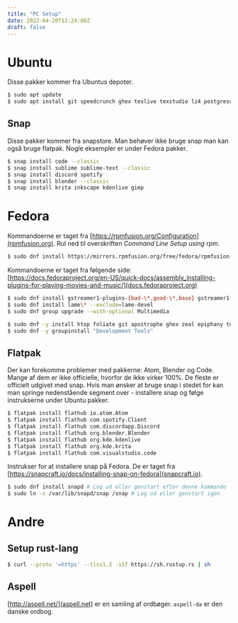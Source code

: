 ```yaml
---
title: "PC Setup"
date: 2022-04-20T12:24:00Z
draft: false
---
```


# Ubuntu

Disse pakker kommer fra Ubuntus depoter. 

```bash
$ sudo apt update
$ sudo apt install git speedcrunch ghex texlive texstudio lz4 postgresql rabbitmq-server golang build-essential htop zeal curl
```

## Snap

Disse pakker kommer fra snapstore. Man behøver ikke bruge snap man kan også bruge flatpak. Nogle eksempler er under Fedora pakker.

```bash
$ snap install code --classic
$ snap install sublime sublime-text --classic
$ snap install discord spotify
$ snap install blender --classic
$ snap install krita inkscape kdenlive gimp
```

# Fedora

Kommandoerne er taget fra [https://rpmfusion.org/Configuration](rpmfusion.org). Rul ned til overskriften *Command Line Setup using rpm*.

```bash
$ sudo dnf install https://mirrors.rpmfusion.org/free/fedora/rpmfusion-free-release-$(rpm -E %fedora).noarch.rpm https://mirrors.rpmfusion.org/nonfree/fedora/rpmfusion-nonfree-release-$(rpm -E %fedora).noarch.rpm
```

Kommandoerne er taget fra følgende side: [https://docs.fedoraproject.org/en-US/quick-docs/assembly_installing-plugins-for-playing-movies-and-music/](docs.fedoraproject.org)

```bash
$ sudo dnf install gstreamer1-plugins-{bad-\*,good-\*,base} gstreamer1-plugin-openh264 gstreamer1-libav --exclude=gstreamer1-plugins-bad-free-devel
$ sudo dnf install lame\* --exclude=lame-devel
$ sudo dnf group upgrade --with-optional Multimedia
```

```bash
$ sudo dnf -y install htop foliate git apostrophe ghex zeal epiphany texstudio texlive-scheme-medium texlive-babel-danish texlive-hyphen-danish remmina golang curl rabbitmq-server postgresql-server
$ sudo dnf -y groupinstall "Development Tools"
```

## Flatpak

Der kan forekomme problemer med pakkerne: Atom, Blender og Code. Mange af dem er ikke officielle, hvorfor de ikke virker 100%. De fleste er officielt udgivet med snap. Hvis man ønsker at bruge snap i stedet for kan man springe nedenstående segment over - installere snap og følge instrukserne under Ubuntu pakker.

```bash
$ flatpak install flathub io.atom.Atom
$ flatpak install flathub com.spotify.Client
$ flatpak install flathub com.discordapp.Discord
$ flatpak install flathub org.blender.Blender
$ flatpak install flathub org.kde.kdenlive
$ flatpak install flathub org.kde.krita
$ flatpak install flathub com.visualstudio.code
```
Instrukser for at installere snap på Fedora. De er taget fra [https://snapcraft.io/docs/installing-snap-on-fedora](snapcraft.io).

```bash
$ sudo dnf install snapd # Log ud eller genstart efter denne kommando
$ sudo ln -s /var/lib/snapd/snap /snap # Log ud eller genstart igen
```

# Andre

## Setup rust-lang

```bash
$ curl --proto '=https' --tlsv1.2 -sSf https://sh.rustup.rs | sh
```

## Aspell

[http://aspell.net/](aspell.net) er en samling af ordbøger. ``aspell-da`` er den danske ordbog.
